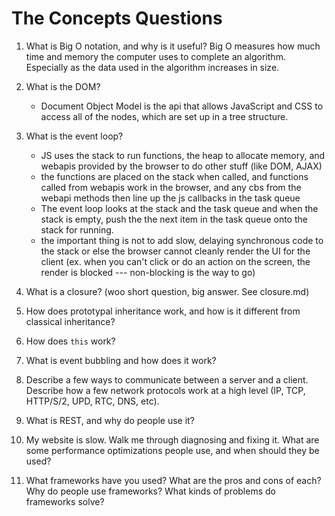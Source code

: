 The Concepts Questions
=======================

1. What is Big O notation, and why is it useful?
  Big O measures how much time and memory  the computer uses to complete an algorithm. Especially as the data used in the algorithm increases in size.

2. What is the DOM?
    * Document Object Model is the api that allows JavaScript and CSS to access all of the nodes, which are set up in a tree structure.

3. What is the event loop?
    * JS uses the stack to run functions, the heap to allocate memory, and webapis provided by the browser to do other stuff (like DOM, AJAX)
    * the functions are placed on the stack when called, and functions called from webapis work in the browser, and any cbs from the webapi methods then line up the js callbacks in the task queue
    * The event loop looks at the stack and the task queue and when the stack is empty, push the the next item in the task queue onto the stack for running.
    * the important thing is not to add slow, delaying synchronous code to the stack or else the browser cannot cleanly render the UI for the client (ex. when you can't click or do an action on the screen, the render is blocked --- non-blocking is the way to go)

4. What is a closure?
  (woo short question, big answer. See closure.md)
5. How does prototypal inheritance work, and how is it different from classical inheritance?

6. How does ``` this ``` work?

7. What is event bubbling and how does it work?

8. Describe a few ways to communicate between a server and a client. Describe how a few network protocols work at a high level (IP, TCP, HTTP/S/2, UPD, RTC, DNS, etc).

9. What is REST, and why do people use it?

10. My website is slow. Walk me through diagnosing and fixing it. What are some performance optimizations people use, and when should they be used?

11. What frameworks have you used? What are the pros and cons of each? Why do people use frameworks? What kinds of problems do frameworks solve?
